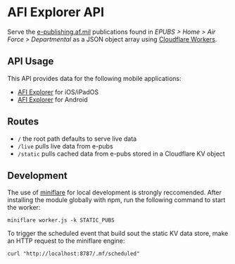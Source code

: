 # AFI Explorer API
Serve the [e-publishing.af.mil](https://e-publishing.af.mil) publications found in *EPUBS > Home > Air Force > Departmental* as a JSON object array using [Cloudflare Workers](https://workers.cloudflare.com).

## API Usage
This API provides data for the following mobile applications:
- [AFI Explorer](https://apps.apple.com/us/app/afi-explorer/id1564964107) for iOS/iPadOS 
- [AFI Explorer](https://play.google.com/store/apps/details?id=io.github.drewstephenscoding.afiexplorer&hl=en_US&gl=US) for Android 
 
## Routes
- `/` the root path defaults to serve live data
- `/live` pulls live data from e-pubs
- `/static` pulls cached data from e-pubs stored in a Cloudflare KV object

## Development
The use of [miniflare](https://miniflare.dev) for local development is strongly reccomended. After installing the module globally with npm, run the following command to start the worker:

`miniflare worker.js -k STATIC_PUBS`

To trigger the scheduled event that build sout the static KV data store, make an HTTP request to the miniflare engine:

`curl "http://localhost:8787/.mf/scheduled"`